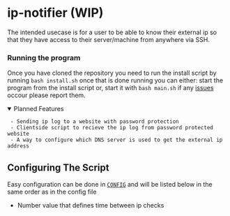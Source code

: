 # ip-notifier (WIP)
The intended usecase is for a user to be able to know their external ip so that they have access to their server/machine from anywhere via SSH.

### Running the program
Once you have cloned the repository you need to run the install script by running `bash install.sh` once that is done running you can either: start the program from the install script or, start it with `bash main.sh` if any [issues](https://github.com/Squibid/ip-notifier/issues) occour please report them.

<details open><summary> Planned Features </summary>
  
```
 - Sending ip log to a website with password protection
 - Clientside script to recieve the ip log from password protected website
 - A way to configure which DNS server is used to get the external ip address
```
</details>


## Configuring The Script
Easy configuration can be done in [`CONFIG`](https://github.com/Squibid/ip-notifier/blob/ec48883567ee190247fa0e8838e4754c10455481/config.txt) and will be listed below in the same order as in the config file
* Number value that defines time between ip checks
